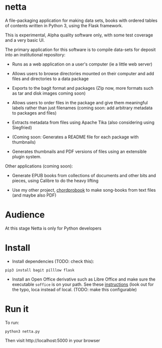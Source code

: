 # netta
A file-packaging application for making data sets, books with ordered
tables of contents written in Python 3, using the Flask framework.

This is experimental, Alpha quality software only, with some test
coverage and a very basic UI. 

The primary application for this software is to compile  data-sets for
deposit into an institutional repository:

*  Runs as a web application on a user's computer (ie a little web server)

*  Allows users to browse directories mounted on their computer and
add files and directories to a data package

*  Exports to the bagit format and packages (ZIp now, more formats
   such as tar and disk images coming soon)

*  Allows users to order files in the package and give them meaningful
   labels rather than just filenames (coming soon: add arbitrary
   metadata to packages and files)

*  Extracts metadata from files using Apache Tika (also considering
using Siegfried)

* (Coming soon: Generates a README file for each package with
thumbnails)

*  Generates thumbnails and PDF versions of files using an extensible
plugin system.

Other applications (coming soon):

* Generate EPUB books from collections of documents and other bits and
pieces, using Calibre to do the heavy lifting

*  Use my other project, [chordprobook] to make song-books from text
   files (and maybe also PDF)

# Audience

At this stage Netta is only for Python developers

# Install

*  Install dependencies (TODO: check this):

  ```pip3 install bagit pilllow flask```

*   Install an Open Office derivative such as Libre Office and make sure
the executable ```soffice``` is on your path. See these [instructions]
(look out for the typo, loca instead of local.  (TODO: make this
configurable)


# Run it

To run:

```python3 netta.py```

Then visit  http://localhost:5000 in your browser

[chordprobook]: https://github.com/ptsefton/chordprobook
[instructions]: https://gist.github.com/psjinx/3ad78df6290b5ba931c1
